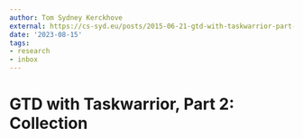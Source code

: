 ```yaml
---
author: Tom Sydney Kerckhove
external: https://cs-syd.eu/posts/2015-06-21-gtd-with-taskwarrior-part-2-collection.html
date: '2023-08-15'
tags:
- research
- inbox
---
```


# GTD with Taskwarrior, Part 2: Collection

